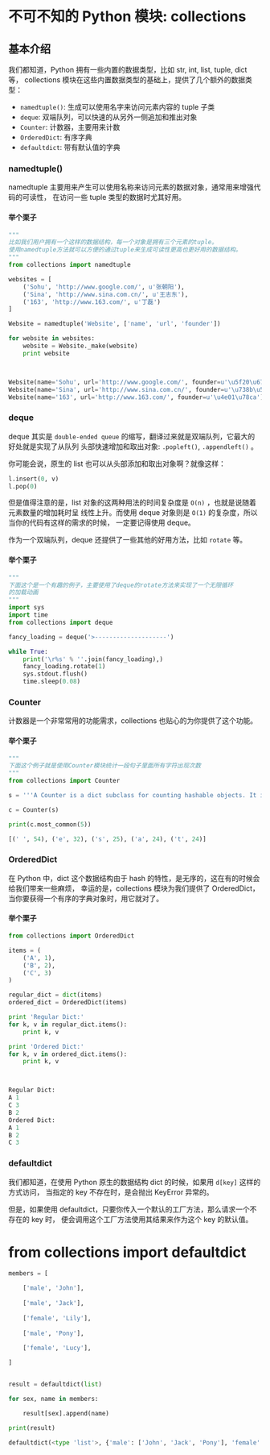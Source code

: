 # 不可不知的 Python 模块: collections 

## 基本介绍

我们都知道，Python 拥有一些内置的数据类型，比如 str, int, list, tuple, dict 等， collections 模块在这些内置数据类型的基础上，提供了几个额外的数据类型：

- `namedtuple()`: 生成可以使用名字来访问元素内容的 tuple 子类
- `deque`: 双端队列，可以快速的从另外一侧追加和推出对象
- `Counter`: 计数器，主要用来计数
- `OrderedDict`: 有序字典
- `defaultdict`: 带有默认值的字典

### namedtuple()

namedtuple 主要用来产生可以使用名称来访问元素的数据对象，通常用来增强代码的可读性， 在访问一些 tuple 类型的数据时尤其好用。

#### 举个栗子

```python
"""
比如我们用户拥有一个这样的数据结构，每一个对象是拥有三个元素的tuple。
使用namedtuple方法就可以方便的通过tuple来生成可读性更高也更好用的数据结构。
"""
from collections import namedtuple

websites = [
    ('Sohu', 'http://www.google.com/', u'张朝阳'),
    ('Sina', 'http://www.sina.com.cn/', u'王志东'),
    ('163', 'http://www.163.com/', u'丁磊')
]

Website = namedtuple('Website', ['name', 'url', 'founder'])

for website in websites:
    website = Website._make(website)
    print website



Website(name='Sohu', url='http://www.google.com/', founder=u'\u5f20\u671d\u9633')
Website(name='Sina', url='http://www.sina.com.cn/', founder=u'\u738b\u5fd7\u4e1c')
Website(name='163', url='http://www.163.com/', founder=u'\u4e01\u78ca')
```

### deque

deque 其实是 `double-ended queue` 的缩写，翻译过来就是双端队列，它最大的好处就是实现了从队列 头部快速增加和取出对象: `.popleft()`, `.appendleft()` 。

你可能会说，原生的 list 也可以从头部添加和取出对象啊？就像这样：

```python
l.insert(0, v)
l.pop(0)
```

但是值得注意的是，list 对象的这两种用法的时间复杂度是 `O(n)` ，也就是说随着元素数量的增加耗时呈 线性上升。而使用 deque 对象则是 `O(1)` 的复杂度，所以当你的代码有这样的需求的时候， 一定要记得使用 deque。

作为一个双端队列，deque 还提供了一些其他的好用方法，比如 `rotate` 等。

#### 举个栗子

```python
"""
下面这个是一个有趣的例子，主要使用了deque的rotate方法来实现了一个无限循环
的加载动画
"""
import sys
import time
from collections import deque

fancy_loading = deque('>--------------------')

while True:
    print('\r%s' % ''.join(fancy_loading),)
    fancy_loading.rotate(1)
    sys.stdout.flush()
    time.sleep(0.08)

```

### Counter

计数器是一个非常常用的功能需求，collections 也贴心的为你提供了这个功能。

#### 举个栗子

```python
"""
下面这个例子就是使用Counter模块统计一段句子里面所有字符出现次数
"""
from collections import Counter

s = '''A Counter is a dict subclass for counting hashable objects. It is an unordered collection where elements are stored as dictionary keys and their counts are stored as dictionary values. Counts are allowed to be any integer value including zero or negative counts. The Counter class is similar to bags or multisets in other languages.'''.lower()

c = Counter(s)

print(c.most_common(5))

[(' ', 54), ('e', 32), ('s', 25), ('a', 24), ('t', 24)]
```

### OrderedDict

在 Python 中，dict 这个数据结构由于 hash 的特性，是无序的，这在有的时候会给我们带来一些麻烦， 幸运的是，collections 模块为我们提供了 OrderedDict，当你要获得一个有序的字典对象时，用它就对了。

#### 举个栗子

```python
from collections import OrderedDict

items = (
    ('A', 1),
    ('B', 2),
    ('C', 3)
)

regular_dict = dict(items)
ordered_dict = OrderedDict(items)

print 'Regular Dict:'
for k, v in regular_dict.items():
    print k, v

print 'Ordered Dict:'
for k, v in ordered_dict.items():
    print k, v



Regular Dict:
A 1
C 3
B 2
Ordered Dict:
A 1
B 2
C 3
```

### defaultdict

我们都知道，在使用 Python 原生的数据结构 dict 的时候，如果用 `d[key]` 这样的方式访问， 当指定的 key 不存在时，是会抛出 KeyError 异常的。

但是，如果使用 defaultdict，只要你传入一个默认的工厂方法，那么请求一个不存在的 key 时， 便会调用这个工厂方法使用其结果来作为这个 key 的默认值。

# from collections import defaultdict

```python
members = [

    ['male', 'John'],
    
    ['male', 'Jack'],
    
    ['female', 'Lily'],
    
    ['male', 'Pony'],
    
    ['female', 'Lucy'],

]


result = defaultdict(list)

for sex, name in members:

    result[sex].append(name)

print(result)

defaultdict(<type 'list'>, {'male': ['John', 'Jack', 'Pony'], 'female': ['Lily', 'Lucy']})
```